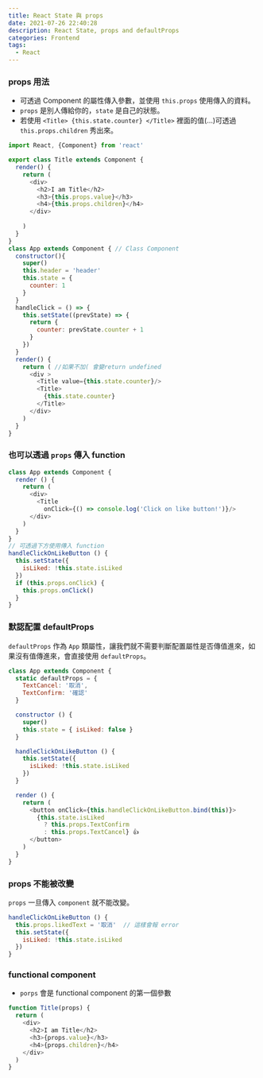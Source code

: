 ```yaml
---
title: React State 與 props
date: 2021-07-26 22:40:28
description: React State, props and defaultProps
categories: Frontend
tags:
  - React
---
```


### props 用法

* 可透過 Component 的屬性傳入參數，並使用 `this.props` 使用傳入的資料。
* `props` 是別人傳給你的，`state` 是自己的狀態。
* 若使用 `<Title> {this.state.counter} </Title>` 裡面的值(...)可透過 `this.props.children` 秀出來。

``` js
import React, {Component} from 'react'

export class Title extends Component {
  render() {
    return (
      <div>
        <h2>I am Title</h2>
        <h3>{this.props.value}</h3>
        <h4>{this.props.children}</h4>
      </div>
      
    )
  }
}
class App extends Component { // Class Component
  constructor(){
    super()
    this.header = 'header'
    this.state = {
      counter: 1
    }
  }
  handleClick = () => {
    this.setState((prevState) => {
      return {
        counter: prevState.counter + 1
      }
    })
  }
  render() {
    return ( //如果不加( 會變return undefined
      <div >
        <Title value={this.state.counter}/>
        <Title>
          {this.state.counter}
        </Title>
      </div>
    )
  }
}
```

### 也可以透過 `props` 傳入 function
``` js
class App extends Component {
  render () {
    return (
      <div>
        <Title
          onClick={() => console.log('Click on like button!')}/>
      </div>
    )
  }
}
// 可透過下方使用傳入 function
handleClickOnLikeButton () {
  this.setState({
    isLiked: !this.state.isLiked
  })
  if (this.props.onClick) {
    this.props.onClick()
  }
}
```

### 默認配置 defaultProps
`defaultProps` 作為 `App` 類屬性，讓我們就不需要判斷配置屬性是否傳值進來，如果沒有值傳進來，會直接使用 `defaultProps`。
``` js 
class App extends Component {
  static defaultProps = {
    TextCancel: '取消',
    TextConfirm: '確認'
  }

  constructor () {
    super()
    this.state = { isLiked: false }
  }

  handleClickOnLikeButton () {
    this.setState({
      isLiked: !this.state.isLiked
    })
  }

  render () {
    return (
      <button onClick={this.handleClickOnLikeButton.bind(this)}>
        {this.state.isLiked
          ? this.props.TextConfirm
          : this.props.TextCancel} 👍
      </button>
    )
  }
}
```

### props 不能被改變

`props` 一旦傳入 `component` 就不能改變。

``` js
handleClickOnLikeButton () {
  this.props.likedText = '取消'  // 這樣會報 error
  this.setState({
    isLiked: !this.state.isLiked
  })
}

```


### functional component

* `porps` 會是 functional component 的第一個參數

``` js
function Title(props) {
  return (
    <div>
      <h2>I am Title</h2>
      <h3>{props.value}</h3>
      <h4>{props.children}</h4>
    </div>
  )
}
```
